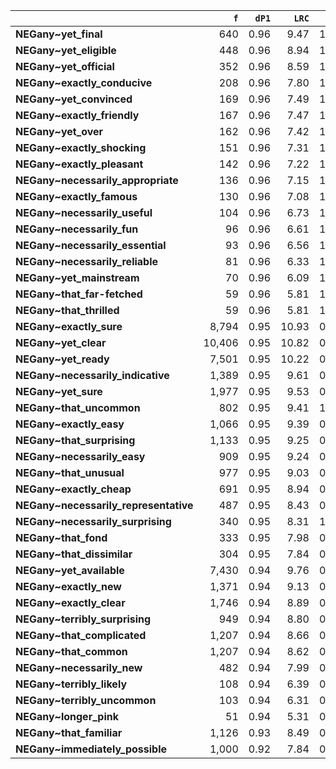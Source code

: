 |                                       |    `f` |   `dP1` |   `LRC` |   `P1` |      `G2` | `l1`    | `l2`                       |      `f1` |   `f2` |        `N` |   `exp_f` |   `unexp_f` |   `unexp_r` | `adv`       |   `adv_total` | `adj`          |   `adj_total` |   `odds_r_disc` |   `t` |   `MI` |
|:--------------------------------------|-------:|--------:|--------:|-------:|----------:|:--------|:---------------------------|----------:|-------:|-----------:|----------:|------------:|------------:|:------------|--------------:|:---------------|--------------:|----------------:|------:|-------:|
| **NEGany~yet_final**                  |    640 |    0.96 |    9.47 |   1.00 |  3,995.31 | NEGATED | yet_final                  | 3,173,681 |    640 | 71,961,373 |     28.23 |      611.77 |        0.96 | yet         |        94,755 | final          |         5,736 |            4.44 | 24.18 |   1.36 |
| **NEGany~yet_eligible**               |    448 |    0.96 |    8.94 |   1.00 |  2,796.69 | NEGATED | yet_eligible               | 3,173,681 |    448 | 71,961,373 |     19.76 |      428.24 |        0.96 | yet         |        94,755 | eligible       |        21,782 |            4.29 | 20.23 |   1.36 |
| **NEGany~yet_official**               |    352 |    0.96 |    8.59 |   1.00 |  2,197.39 | NEGATED | yet_official               | 3,173,681 |    352 | 71,961,373 |     15.52 |      336.48 |        0.96 | yet         |        94,755 | official       |         6,770 |            4.18 | 17.93 |   1.36 |
| **NEGany~exactly_conducive**          |    208 |    0.96 |    7.80 |   1.00 |  1,298.45 | NEGATED | exactly_conducive          | 3,173,681 |    208 | 71,961,373 |      9.17 |      198.83 |        0.96 | exactly     |        56,109 | conducive      |         8,990 |            3.96 | 13.79 |   1.36 |
| **NEGany~yet_convinced**              |    169 |    0.96 |    7.49 |   1.00 |  1,054.99 | NEGATED | yet_convinced              | 3,173,681 |    169 | 71,961,373 |      7.45 |      161.55 |        0.96 | yet         |        94,755 | convinced      |        12,014 |            3.87 | 12.43 |   1.36 |
| **NEGany~exactly_friendly**           |    167 |    0.96 |    7.47 |   1.00 |  1,042.50 | NEGATED | exactly_friendly           | 3,173,681 |    167 | 71,961,373 |      7.37 |      159.63 |        0.96 | exactly     |        56,109 | friendly       |       121,505 |            3.86 | 12.35 |   1.36 |
| **NEGany~yet_over**                   |    162 |    0.96 |    7.42 |   1.00 |  1,011.29 | NEGATED | yet_over                   | 3,173,681 |    162 | 71,961,373 |      7.14 |      154.86 |        0.96 | yet         |        94,755 | over           |         3,955 |            3.85 | 12.17 |   1.36 |
| **NEGany~exactly_shocking**           |    151 |    0.96 |    7.31 |   1.00 |    942.62 | NEGATED | exactly_shocking           | 3,173,681 |    151 | 71,961,373 |      6.66 |      144.34 |        0.96 | exactly     |        56,109 | shocking       |        34,742 |            3.82 | 11.75 |   1.36 |
| **NEGany~exactly_pleasant**           |    142 |    0.96 |    7.22 |   1.00 |    886.44 | NEGATED | exactly_pleasant           | 3,173,681 |    142 | 71,961,373 |      6.26 |      135.74 |        0.96 | exactly     |        56,109 | pleasant       |        51,888 |            3.79 | 11.39 |   1.36 |
| **NEGany~necessarily_appropriate**    |    136 |    0.96 |    7.15 |   1.00 |    848.98 | NEGATED | necessarily_appropriate    | 3,173,681 |    136 | 71,961,373 |      6.00 |      130.00 |        0.96 | necessarily |        48,641 | appropriate    |        96,850 |            3.77 | 11.15 |   1.36 |
| **NEGany~exactly_famous**             |    130 |    0.96 |    7.08 |   1.00 |    811.53 | NEGATED | exactly_famous             | 3,173,681 |    130 | 71,961,373 |      5.73 |      124.27 |        0.96 | exactly     |        56,109 | famous         |       222,391 |            3.75 | 10.90 |   1.36 |
| **NEGany~necessarily_useful**         |    104 |    0.96 |    6.73 |   1.00 |    649.22 | NEGATED | necessarily_useful         | 3,173,681 |    104 | 71,961,373 |      4.59 |       99.41 |        0.96 | necessarily |        48,641 | useful         |       225,402 |            3.66 |  9.75 |   1.36 |
| **NEGany~necessarily_fun**            |     96 |    0.96 |    6.61 |   1.00 |    599.28 | NEGATED | necessarily_fun            | 3,173,681 |     96 | 71,961,373 |      4.23 |       91.77 |        0.96 | necessarily |        48,641 | fun            |       189,195 |            3.62 |  9.37 |   1.36 |
| **NEGany~necessarily_essential**      |     93 |    0.96 |    6.56 |   1.00 |    580.55 | NEGATED | necessarily_essential      | 3,173,681 |     93 | 71,961,373 |      4.10 |       88.90 |        0.96 | necessarily |        48,641 | essential      |        69,390 |            3.61 |  9.22 |   1.36 |
| **NEGany~necessarily_reliable**       |     81 |    0.96 |    6.33 |   1.00 |    505.64 | NEGATED | necessarily_reliable       | 3,173,681 |     81 | 71,961,373 |      3.57 |       77.43 |        0.96 | necessarily |        48,641 | reliable       |        89,739 |            3.55 |  8.60 |   1.36 |
| **NEGany~yet_mainstream**             |     70 |    0.96 |    6.09 |   1.00 |    436.97 | NEGATED | yet_mainstream             | 3,173,681 |     70 | 71,961,373 |      3.09 |       66.91 |        0.96 | yet         |        94,755 | mainstream     |        17,688 |            3.49 |  8.00 |   1.36 |
| **NEGany~that_far-fetched**           |     59 |    0.96 |    5.81 |   1.00 |    368.31 | NEGATED | that_far-fetched           | 3,173,681 |     59 | 71,961,373 |      2.60 |       56.40 |        0.96 | that        |       206,801 | far-fetched    |         5,056 |            3.41 |  7.34 |   1.36 |
| **NEGany~that_thrilled**              |     59 |    0.96 |    5.81 |   1.00 |    368.31 | NEGATED | that_thrilled              | 3,173,681 |     59 | 71,961,373 |      2.60 |       56.40 |        0.96 | that        |       206,801 | thrilled       |        24,075 |            3.41 |  7.34 |   1.36 |
| **NEGany~exactly_sure**               |  8,794 |    0.95 |   10.93 |   0.99 | 54,348.24 | NEGATED | exactly_sure               | 3,173,681 |  8,840 | 71,961,373 |    389.87 |    8,404.13 |        0.96 | exactly     |        56,109 | sure           |       256,817 |            3.61 | 89.62 |   1.35 |
| **NEGany~yet_clear**                  | 10,406 |    0.95 |   10.82 |   0.99 | 64,207.44 | NEGATED | yet_clear                  | 3,173,681 | 10,471 | 71,961,373 |    461.80 |    9,944.20 |        0.96 | yet         |        94,755 | clear          |       346,404 |            3.54 | 97.48 |   1.35 |
| **NEGany~yet_ready**                  |  7,501 |    0.95 |   10.22 |   0.99 | 46,016.12 | NEGATED | yet_ready                  | 3,173,681 |  7,575 | 71,961,373 |    334.08 |    7,166.92 |        0.96 | yet         |        94,755 | ready          |       140,804 |            3.34 | 82.75 |   1.35 |
| **NEGany~necessarily_indicative**     |  1,389 |    0.95 |    9.61 |   0.99 |  8,573.54 | NEGATED | necessarily_indicative     | 3,173,681 |  1,397 | 71,961,373 |     61.61 |    1,327.39 |        0.96 | necessarily |        48,641 | indicative     |         8,068 |            3.55 | 35.62 |   1.35 |
| **NEGany~yet_sure**                   |  1,977 |    0.95 |    9.53 |   0.99 | 12,129.58 | NEGATED | yet_sure                   | 3,173,681 |  1,996 | 71,961,373 |     88.03 |    1,888.97 |        0.96 | yet         |        94,755 | sure           |       256,817 |            3.34 | 42.48 |   1.35 |
| **NEGany~that_uncommon**              |    802 |    0.95 |    9.41 |   1.00 |  4,978.86 | NEGATED | that_uncommon              | 3,173,681 |    804 | 71,961,373 |     35.46 |      766.54 |        0.96 | that        |       206,801 | uncommon       |        11,144 |            3.84 | 27.07 |   1.35 |
| **NEGany~exactly_easy**               |  1,066 |    0.95 |    9.39 |   0.99 |  6,581.17 | NEGATED | exactly_easy               | 3,173,681 |  1,072 | 71,961,373 |     47.28 |    1,018.72 |        0.96 | exactly     |        56,109 | easy           |       578,041 |            3.55 | 31.20 |   1.35 |
| **NEGany~that_surprising**            |  1,133 |    0.95 |    9.25 |   0.99 |  6,968.81 | NEGATED | that_surprising            | 3,173,681 |  1,142 | 71,961,373 |     50.37 |    1,082.63 |        0.96 | that        |       206,801 | surprising     |        69,947 |            3.41 | 32.16 |   1.35 |
| **NEGany~necessarily_easy**           |    909 |    0.95 |    9.24 |   0.99 |  5,613.05 | NEGATED | necessarily_easy           | 3,173,681 |    914 | 71,961,373 |     40.31 |      868.69 |        0.96 | necessarily |        48,641 | easy           |       578,041 |            3.55 | 28.81 |   1.35 |
| **NEGany~that_unusual**               |    977 |    0.95 |    9.03 |   0.99 |  5,997.54 | NEGATED | that_unusual               | 3,173,681 |    986 | 71,961,373 |     43.49 |      933.51 |        0.96 | that        |       206,801 | unusual        |        70,551 |            3.35 | 29.87 |   1.35 |
| **NEGany~exactly_cheap**              |    691 |    0.95 |    8.94 |   0.99 |  4,264.82 | NEGATED | exactly_cheap              | 3,173,681 |    695 | 71,961,373 |     30.65 |      660.35 |        0.96 | exactly     |        56,109 | cheap          |        59,936 |            3.52 | 25.12 |   1.35 |
| **NEGany~necessarily_representative** |    487 |    0.95 |    8.43 |   0.99 |  2,994.07 | NEGATED | necessarily_representative | 3,173,681 |    491 | 71,961,373 |     21.65 |      465.35 |        0.96 | necessarily |        48,641 | representative |        18,160 |            3.37 | 21.09 |   1.35 |
| **NEGany~necessarily_surprising**     |    340 |    0.95 |    8.31 |   1.00 |  2,108.91 | NEGATED | necessarily_surprising     | 3,173,681 |    341 | 71,961,373 |     15.04 |      324.96 |        0.96 | necessarily |        48,641 | surprising     |        69,947 |            3.69 | 17.62 |   1.35 |
| **NEGany~that_fond**                  |    333 |    0.95 |    7.98 |   0.99 |  2,044.76 | NEGATED | that_fond                  | 3,173,681 |    336 | 71,961,373 |     14.82 |      318.18 |        0.96 | that        |       206,801 | fond           |        32,310 |            3.32 | 17.44 |   1.35 |
| **NEGany~that_dissimilar**            |    304 |    0.95 |    7.84 |   0.99 |  1,864.27 | NEGATED | that_dissimilar            | 3,173,681 |    307 | 71,961,373 |     13.54 |      290.46 |        0.96 | that        |       206,801 | dissimilar     |         4,598 |            3.28 | 16.66 |   1.35 |
| **NEGany~yet_available**              |  7,430 |    0.94 |    9.76 |   0.99 | 45,243.00 | NEGATED | yet_available              | 3,173,681 |  7,542 | 71,961,373 |    332.62 |    7,097.38 |        0.96 | yet         |        94,755 | available      |       639,462 |            3.16 | 82.34 |   1.35 |
| **NEGany~exactly_new**                |  1,371 |    0.94 |    9.13 |   0.99 |  8,385.83 | NEGATED | exactly_new                | 3,173,681 |  1,387 | 71,961,373 |     61.17 |    1,309.83 |        0.96 | exactly     |        56,109 | new            |       252,270 |            3.26 | 35.37 |   1.35 |
| **NEGany~exactly_clear**              |  1,746 |    0.94 |    8.89 |   0.98 | 10,574.71 | NEGATED | exactly_clear              | 3,173,681 |  1,779 | 71,961,373 |     78.46 |    1,667.54 |        0.96 | exactly     |        56,109 | clear          |       346,404 |            3.05 | 39.91 |   1.35 |
| **NEGany~terribly_surprising**        |    949 |    0.94 |    8.80 |   0.99 |  5,796.42 | NEGATED | terribly_surprising        | 3,173,681 |    961 | 71,961,373 |     42.38 |      906.62 |        0.96 | terribly    |        58,529 | surprising     |        69,947 |            3.22 | 29.43 |   1.35 |
| **NEGany~that_complicated**           |  1,207 |    0.94 |    8.66 |   0.98 |  7,308.57 | NEGATED | that_complicated           | 3,173,681 |  1,230 | 71,961,373 |     54.25 |    1,152.75 |        0.96 | that        |       206,801 | complicated    |       158,342 |            3.05 | 33.18 |   1.35 |
| **NEGany~that_common**                |  1,207 |    0.94 |    8.62 |   0.98 |  7,300.74 | NEGATED | that_common                | 3,173,681 |  1,231 | 71,961,373 |     54.29 |    1,152.71 |        0.96 | that        |       206,801 | common         |       513,728 |            3.03 | 33.18 |   1.35 |
| **NEGany~necessarily_new**            |    482 |    0.94 |    7.99 |   0.98 |  2,919.93 | NEGATED | necessarily_new            | 3,173,681 |    491 | 71,961,373 |     21.65 |      460.35 |        0.96 | necessarily |        48,641 | new            |       252,270 |            3.04 | 20.97 |   1.35 |
| **NEGany~terribly_likely**            |    108 |    0.94 |    6.39 |   0.98 |    654.38 | NEGATED | terribly_likely            | 3,173,681 |    110 | 71,961,373 |      4.85 |      103.15 |        0.96 | terribly    |        58,529 | likely         |       884,149 |            2.97 |  9.93 |   1.35 |
| **NEGany~terribly_uncommon**          |    103 |    0.94 |    6.31 |   0.98 |    623.35 | NEGATED | terribly_uncommon          | 3,173,681 |    105 | 71,961,373 |      4.63 |       98.37 |        0.96 | terribly    |        58,529 | uncommon       |        11,144 |            2.95 |  9.69 |   1.35 |
| **NEGany~longer_pink**                |     51 |    0.94 |    5.31 |   0.98 |    308.57 | NEGATED | longer_pink                | 3,173,681 |     52 | 71,961,373 |      2.29 |       48.71 |        0.96 | longer      |        11,259 | pink           |         7,089 |            2.87 |  6.82 |   1.35 |
| **NEGany~that_familiar**              |  1,126 |    0.93 |    8.49 |   0.98 |  6,790.73 | NEGATED | that_familiar              | 3,173,681 |  1,151 | 71,961,373 |     50.76 |    1,075.24 |        0.95 | that        |       206,801 | familiar       |       155,427 |            2.98 | 32.04 |   1.35 |
| **NEGany~immediately_possible**       |  1,000 |    0.92 |    7.84 |   0.96 |  5,894.54 | NEGATED | immediately_possible       | 3,173,681 |  1,042 | 71,961,373 |     45.95 |      954.05 |        0.95 | immediately |        91,746 | possible       |       238,712 |            2.71 | 30.17 |   1.34 |